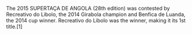 The 2015 SUPERTAÇA DE ANGOLA (28th edition) was contested by Recreativo do Libolo, the 2014 Girabola champion and Benfica de Luanda, the 2014 cup winner. Recreativo do Libolo was the winner, making it its 1st title.[1]
